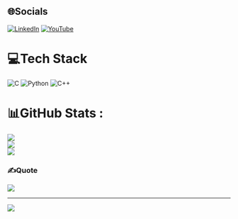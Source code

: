 
## 🌐Socials
[![LinkedIn](https://img.shields.io/badge/LinkedIn-%230077B5.svg?logo=linkedin&logoColor=white)](https://linkedin.com/in/doan-van-diep-9894822b5/) [![YouTube](https://img.shields.io/badge/YouTube-%23FF0000.svg?logo=YouTube&logoColor=white)](https://youtube.com/channel/UCkNhMWXdboL28gPsravgjZQ) 

# 💻Tech Stack
![C](https://img.shields.io/badge/c-%2300599C.svg?style=plastic&logo=c&logoColor=white) ![Python](https://img.shields.io/badge/python-3670A0?style=plastic&logo=python&logoColor=ffdd54) ![C++](https://img.shields.io/badge/c++-%2300599C.svg?style=plastic&logo=c%2B%2B&logoColor=white)
# 📊GitHub Stats :
![](https://github-readme-stats.vercel.app/api?username=doanvandiep&theme=radical&hide_border=false&include_all_commits=false&count_private=false)<br/> ![](https://github-readme-streak-stats.herokuapp.com/?user=doanvandiep&theme=radical&hide_border=false)<br/>
![](https://github-readme-stats.vercel.app/api/top-langs/?username=doanvandiep&theme=radical&hide_border=false&include_all_commits=false&count_private=false&layout=compact)

### ✍️Quote
![](https://quotes-github-readme.vercel.app/api?type=horizontal&theme=radical)


---
[![](https://visitcount.itsvg.in/api?id=doanvandiep&icon=0&color=0)](https://visitcount.itsvg.in)
